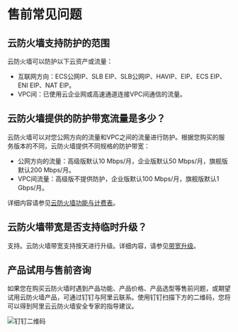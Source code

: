 # 售前常见问题

## 云防火墙支持防护的范围

云防火墙可以防护以下云资产或流量：

-   互联网方向：ECS公网IP、SLB EIP、SLB公网IP、HAVIP、EIP、ECS EIP、ENI EIP、NAT EIP。
-   VPC间：已使用云企业网或高速通道连接VPC间通信的流量。

## 云防火墙提供的防护带宽流量是多少？

云防火墙可以对您公网方向的流量和VPC之间的流量进行防护。根据您购买的服务版本的不同，云防火墙提供不同规格的防护带宽：

-   公网方向的流量：高级版默认10 Mbps/月，企业版默认50 Mbps/月，旗舰版默认200 Mbps/月。
-   VPC间流量：高级版不提供防护，企业版默认100 Mbps/月，旗舰版默认1 Gbps/月。

详细内容请参见[云防火墙功能与计费表](/intl.zh-CN/计费与开通服务/计费方式.md)。

## 云防火墙带宽是否支持临时升级？

支持。云防火墙带宽支持按天进行升级。详细内容，请参见[带宽升级]()。

## 产品试用与售前咨询

如果您在购买云防火墙时遇到产品功能、产品价格、产品选型等售前问题，或期望试用云防火墙产品，可通过钉钉与阿里云联系。使用钉钉扫描下方的二维码，您将可以得到阿里云云防火墙安全专家的指导建议。

![钉钉二维码](https://static-aliyun-doc.oss-accelerate.aliyuncs.com/assets/img/zh-CN/9621929951/p13957.jpg)


